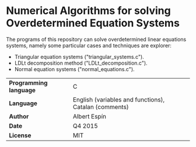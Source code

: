 # Numerical Algorithms for solving Overdetermined Equation Systems

The programs of this repository can solve overdetermined linear equations systems, namely some particular cases and techniques are explorer:
- Triangular equation systems ("triangular_systems.c").
- LDLt decomposition method ("LDLt_decomposition.c").
- Normal equation systems ("normal_equations.c").

| | |
|-|-|
| **Programming language**  | C |
| **Language**   | English (variables and functions), Catalan (comments) |
| **Author** | Albert Espín |
| **Date**  | Q4 2015  |
| **License**  | MIT |
